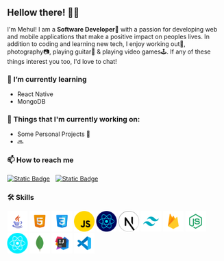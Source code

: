 Hellow there! 👋😃
------------------
I'm Mehul! I am a **Software Developer**📱 with a passion for developing web and mobile applications that make a positive impact on peoples lives.
In addition to coding and learning new tech, I enjoy working out💪, photography📷, playing guitar🎸 & playing video games🕹. If any of these things interest you too, I'd love to chat!

### 🌱 I’m currently learning

*   React Native
*   MongoDB

### 💼 Things that I'm currently working on:

*   Some Personal Projects 🤫
*   🔜

### 📫 How to reach me
  <a href="https://mail.google.com/mail/u/0/?fs=1&to=mehulsaini763@gmail.com&tf=cm">![Static Badge](https://img.shields.io/badge/GMAIL-EA4335?style=for-the-badge&logo=gmail&logoColor=white)</a>ㅤ<a href="https://www.linkedin.com/in/mehul-saini-528377269/">![Static Badge](https://img.shields.io/badge/LINKEDIN-0A66C2?style=for-the-badge&logo=linkedin)
</a>

### 🛠 Skills
  <picture><img width="48" height="48" src="/assets/logos/java.png" /></picture>
    <picture><img width="48" height="48" src="/assets/logos/html.png" /></picture>
    <picture><img width="48" height="48" src="/assets/logos/css.png" /></picture>
    <picture><img width="48" height="48" src="/assets/logos/javascript.png" /></picture>
    <picture><img width="48" height="48" src="/assets/logos/react.png" /></picture>
    <picture><img width="48" height="48" src="/assets/logos/nextjs.png" /></picture>
    <picture><img width="48" height="48" src="/assets/logos/tailwind.png" /></picture>
    <picture><img width="48" height="48" src="/assets/logos/firebase.png" /></picture>
    <picture><img width="48" height="48" src="/assets/logos/nodejs.png" /></picture>
    <picture><img width="48" height="48" src="/assets/logos/react-native.png" /></picture>
    <picture><img width="48" height="48" src="/assets/logos/mongodb.png" /></picture>
    <picture><img width="48" height="48" src="/assets/logos/intellij.png" /></picture>
    <picture><img width="48" height="48" src="/assets/logos/vscode.png" /></picture>
ㅤ
